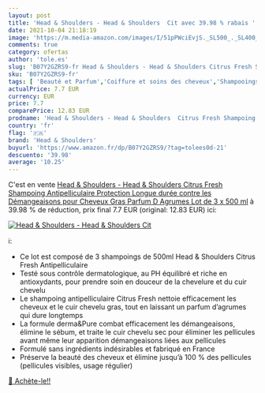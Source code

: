 ```yaml
---
layout: post
title: 'Head & Shoulders - Head & Shoulders  Cit avec 39.98 % rabais '
date: 2021-10-04 21:18:19
image: 'https://m.media-amazon.com/images/I/51pPWciEvjS._SL500_._SL400_.jpg'
comments: true
category: ofertas
author: 'tole.es'
slug: 'B07Y2GZRS9-fr Head & Shoulders - Head & Shoulders Citrus Fresh Shampoing...'
sku: 'B07Y2GZRS9-fr'
tags: [ 'Beauté et Parfum','Coiffure et soins des cheveux','Shampooings','Soins des cheveux','head & shoulders', ]
actualPrice: 7.7 EUR
currency: EUR
price: 7.7
comparePrice: 12.83 EUR
prodname: 'Head & Shoulders - Head & Shoulders  Citrus Fresh Shampoing Antipelliculaire  Protection Longue durée contre les Démangeaisons  pour Cheveux Gras  Parfum D Agrumes  Lot de 3 x 500 ml'
country: 'fr'
flag: '🇫🇷'
brand: 'Head & Shoulders'
buyurl: 'https://www.amazon.fr/dp/B07Y2GZRS9/?tag=tolees0d-21'
descuento: '39.98'
average: '10.25'
---
```


C'est en vente [Head & Shoulders - Head & Shoulders  Citrus Fresh Shampoing Antipelliculaire  Protection Longue durée contre les Démangeaisons  pour Cheveux Gras  Parfum D Agrumes  Lot de 3 x 500 ml](https://www.amazon.fr/dp/B07Y2GZRS9/?tag=tolees0d-21)  à  39.98 % de réduction, prix final  7.7 EUR (original: 12.83 EUR) ici:

[![Head & Shoulders - Head & Shoulders  Cit](https://m.media-amazon.com/images/I/51pPWciEvjS._SL500_._SL400_.jpg)](https://www.amazon.fr/dp/B07Y2GZRS9/?tag=tolees0d-21)

ℹ️:

- Ce lot est composé de 3 shampoings de 500ml Head & Shoulders Citrus Fresh Antipelliculaire
- Testé sous contrôle dermatologique, au PH équilibré et riche en antioxydants, pour prendre soin en douceur de la chevelure et du cuir chevelu
- Le shampoing antipelliculaire Citrus Fresh nettoie efficacement les cheveux et le cuir chevelu gras, tout en laissant un parfum d’agrumes qui dure longtemps
- La formule derma&Pure combat efficacement les démangeaisons, élimine le sébum, et traite le cuir chevelu sec pour éliminer les pellicules avant même leur apparition démangeaisons liées aux pellicules
- Formulé sans ingrédients indésirables et fabriqué en France
- Préserve la beauté des cheveux et élimine jusqu’à 100 % des pellicules (pellicules visibles, usage régulier)

[🛒 Achète-le!!](https://www.amazon.fr/dp/B07Y2GZRS9/?tag=tolees0d-21)
